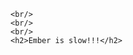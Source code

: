 <section data-background="resources/crying-baby.jpg">

    <br/>
    <br/>
    <br/>  
    <h2>Ember is slow!!!</h2>
</section>
